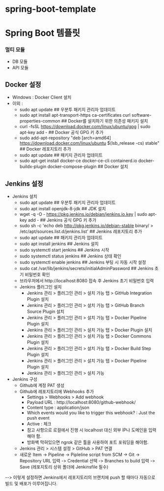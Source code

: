 # spring-boot-template

# Spring Boot 템플릿

### 멀티 모듈
* DB 모듈
* API 모듈

## Docker 설정
* Windows : Docker Client 설치
* 이외 :
  * sudo apt update \#\# 우분투 패키지 관리자 업데이트
  * sudo apt install apt-transport-https ca-certificates curl software-properties-common \#\# Docker를 설치하기 위한 의존성 패키지 설치
  * curl -fsSL https://download.docker.com/linux/ubuntu/gpg | sudo apt-key add - \#\# Docker 공식 GPG 키 추가
  * sudo add-apt-repository "deb [arch=amd64] https://download.docker.com/linux/ubuntu $(lsb_release -cs) stable" \#\# Docker 레포지토리 추가
  * sudo apt update \#\# 패키지 관리자 업데이트
  * sudo apt-get install docker-ce docker-ce-cli containerd.io docker-buildx-plugin docker-compose-plugin \#\# Docker 설치
  
## Jenkins 설정
* Jenkins 설치
  * sudo apt update \#\# 우분투 패키지 관리자 업데이트
  * sudo apt install openjdk-8-jdk \#\# JDK 설치
  * wget -q -O - https://pkg.jenkins.io/debian/jenkins.io.key | sudo apt-key add - \#\# Jenkins 공식 GPG 키 추가
  * sudo sh -c 'echo deb http://pkg.jenkins.io/debian-stable binary/ > /etc/apt/sources.list.d/jenkins.list' \#\# Jenkins 레포지토리 추가
  * sudo apt update \#\# 패키지 관리자 업데이트
  * sudo apt install jenkins \#\# Jenkins 설치
  * sudo systemctl start jenkins \#\# Jenkins 시작
  * sudo systemctl status jenkins \#\# Jenkins 상태 확인
  * sudo systemctl enable jenkins \#\# Jenkins 부팅 시 자동 시작 설정
  * sudo cat /var/lib/jenkins/secrets/initialAdminPassword \#\# Jenkins 초기 비밀번호 확인
  * 브라우저에서 http://localhost:8080 접속 후 Jenkins 초기 비밀번호 입력
  * Jenkins 플러그인 설치
    * Jenkins 관리 > 플러그인 관리 > 설치 가능 탭 > GitHub Integration Plugin 설치
    * Jenkins 관리 > 플러그인 관리 > 설치 가능 탭 > GitHub Branch Source Plugin 설치
    * Jenkins 관리 > 플러그인 관리 > 설치 가능 탭 > Docker Pipeline Plugin 설치
    * Jenkins 관리 > 플러그인 관리 > 설치 가능 탭 > Docker Plugin 설치
    * Jenkins 관리 > 플러그인 관리 > 설치 가능 탭 > Docker Commons Plugin 설치
    * Jenkins 관리 > 플러그인 관리 > 설치 가능 탭 > Docker Build Step Plugin 설치
    * Jenkins 관리 > 플러그인 관리 > 설치 가능 탭 > Docker Pipeline Plugin 설치
    * Jenkins 관리 > 플러그인 관리 > 설치 가능
* Jenkins 구성
  * Github에 계정 PAT 생성
  * Github에 레포지토리에 Webhooks 추가
    * Settings > Webhooks > Add webhook
    * Payload URL : http://localhost:8080/github-webhook/
    * Content type : application/json
    * Which events would you like to trigger this webhook? : Just the push event
    * Active : 체크
    * 참고 사항으로 로컬에서 진행 시 localhost 대신 외부 IP나 도메인을 입력해야 함.
    * 방화벽 막혀있으면 ngrok 같은 툴을 사용하여 포트 포워딩을 해야함.
  * Jenkins 관리 > 시스템 설정 > GitHub > PAT 연결
  * 새로운 Item -> Pipeline -> Pipleline script from SCM -> Git -> Repository URL 입력 -> Credential 선택 -> Branches to build 입력 -> Save (레포지토리 상위 폴더에 Jenkinsfile 필수)
  

--> 이렇게 설정하면 Jenkins에서 레포지토리의 브랜치에 push 할 때마다 자동으로 빌드 및 배포가 이루어집니다.